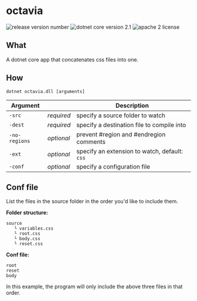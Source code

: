 # octavia

![release version number](https://img.shields.io/github/release/bodzaital/octavia.svg)
![dotnet core version 2.1](https://img.shields.io/badge/dotnet%20core-2.1-blue.svg)
![apache 2 license](https://img.shields.io/github/license/bodzaital/octavia.svg)

## What

A dotnet core app that concatenates css files into one.

## How

`dotnet octavia.dll [arguments]`

| Argument || Description |
| --- | --- | --- |
| `-src` | *required*  |specify a source folder to watch |
| `-dest` | *required*  |specify a destination file to compile into |
| `-no-regions` | *optional*  |prevent #region and #endregion comments |
| `-ext` | *optional*  |specify an extension to watch, default: `css` |
| `-conf` | *optional*  |specify a configuration file |

## Conf file

List the files in the source folder in the order you'd like to include them.


**Folder structure:**
```
source
   └ variables.css
   └ root.css
   └ body.css
   └ reset.css
```

**Conf file:**
```
root
reset
body
```

In this example, the program will only include the above three files in that order.

